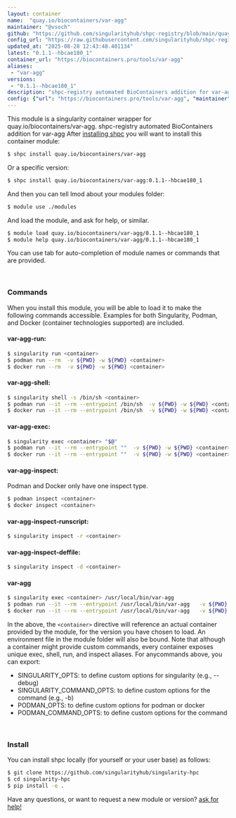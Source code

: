 ```yaml
---
layout: container
name:  "quay.io/biocontainers/var-agg"
maintainer: "@vsoch"
github: "https://github.com/singularityhub/shpc-registry/blob/main/quay.io/biocontainers/var-agg/container.yaml"
config_url: "https://raw.githubusercontent.com/singularityhub/shpc-registry/main/quay.io/biocontainers/var-agg/container.yaml"
updated_at: "2025-08-28 12:43:48.401134"
latest: "0.1.1--hbcae180_1"
container_url: "https://biocontainers.pro/tools/var-agg"
aliases:
 - "var-agg"
versions:
 - "0.1.1--hbcae180_1"
description: "shpc-registry automated BioContainers addition for var-agg"
config: {"url": "https://biocontainers.pro/tools/var-agg", "maintainer": "@vsoch", "description": "shpc-registry automated BioContainers addition for var-agg", "latest": {"0.1.1--hbcae180_1": "sha256:c825883dcd89ec0c7a2715157b7d6e312acff23496985c079a596ba879392973"}, "tags": {"0.1.1--hbcae180_1": "sha256:c825883dcd89ec0c7a2715157b7d6e312acff23496985c079a596ba879392973"}, "docker": "quay.io/biocontainers/var-agg", "aliases": {"var-agg": "/usr/local/bin/var-agg"}}
---
```


This module is a singularity container wrapper for quay.io/biocontainers/var-agg.
shpc-registry automated BioContainers addition for var-agg
After [installing shpc](#install) you will want to install this container module:


```bash
$ shpc install quay.io/biocontainers/var-agg
```

Or a specific version:

```bash
$ shpc install quay.io/biocontainers/var-agg:0.1.1--hbcae180_1
```

And then you can tell lmod about your modules folder:

```bash
$ module use ./modules
```

And load the module, and ask for help, or similar.

```bash
$ module load quay.io/biocontainers/var-agg/0.1.1--hbcae180_1
$ module help quay.io/biocontainers/var-agg/0.1.1--hbcae180_1
```

You can use tab for auto-completion of module names or commands that are provided.

<br>

### Commands

When you install this module, you will be able to load it to make the following commands accessible.
Examples for both Singularity, Podman, and Docker (container technologies supported) are included.

#### var-agg-run:

```bash
$ singularity run <container>
$ podman run --rm  -v ${PWD} -w ${PWD} <container>
$ docker run --rm  -v ${PWD} -w ${PWD} <container>
```

#### var-agg-shell:

```bash
$ singularity shell -s /bin/sh <container>
$ podman run --it --rm --entrypoint /bin/sh  -v ${PWD} -w ${PWD} <container>
$ docker run --it --rm --entrypoint /bin/sh  -v ${PWD} -w ${PWD} <container>
```

#### var-agg-exec:

```bash
$ singularity exec <container> "$@"
$ podman run --it --rm --entrypoint ""  -v ${PWD} -w ${PWD} <container> "$@"
$ docker run --it --rm --entrypoint ""  -v ${PWD} -w ${PWD} <container> "$@"
```

#### var-agg-inspect:

Podman and Docker only have one inspect type.

```bash
$ podman inspect <container>
$ docker inspect <container>
```

#### var-agg-inspect-runscript:

```bash
$ singularity inspect -r <container>
```

#### var-agg-inspect-deffile:

```bash
$ singularity inspect -d <container>
```


#### var-agg

```bash
$ singularity exec <container> /usr/local/bin/var-agg
$ podman run --it --rm --entrypoint /usr/local/bin/var-agg   -v ${PWD} -w ${PWD} <container> -c " $@"
$ docker run --it --rm --entrypoint /usr/local/bin/var-agg   -v ${PWD} -w ${PWD} <container> -c " $@"
```



In the above, the `<container>` directive will reference an actual container provided
by the module, for the version you have chosen to load. An environment file in the
module folder will also be bound. Note that although a container
might provide custom commands, every container exposes unique exec, shell, run, and
inspect aliases. For anycommands above, you can export:

 - SINGULARITY_OPTS: to define custom options for singularity (e.g., --debug)
 - SINGULARITY_COMMAND_OPTS: to define custom options for the command (e.g., -b)
 - PODMAN_OPTS: to define custom options for podman or docker
 - PODMAN_COMMAND_OPTS: to define custom options for the command

<br>

### Install

You can install shpc locally (for yourself or your user base) as follows:

```bash
$ git clone https://github.com/singularityhub/singularity-hpc
$ cd singularity-hpc
$ pip install -e .
```

Have any questions, or want to request a new module or version? [ask for help!](https://github.com/singularityhub/singularity-hpc/issues)
